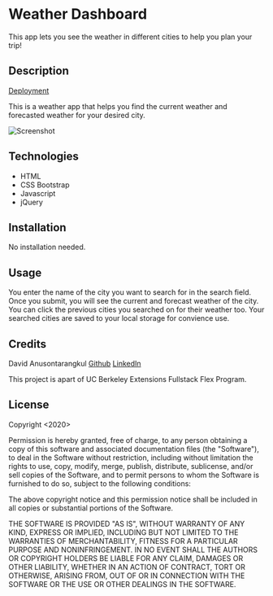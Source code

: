# Weather Dashboard

This app lets you see the weather in different cities to help you plan your trip!

## Description

[Deployment](https://anusontarangkul.github.io/weather-dashboard/)

This is a weather app that helps you find the current weather and forecasted weather for your desired city.

![Screenshot](./sceenshot.png)

## Technologies

- HTML
- CSS Bootstrap
- Javascript
- jQuery

## Installation

No installation needed.

## Usage

You enter the name of the city you want to search for in the search field. Once you submit, you will see the current and forecast weather of the city. You can click the previous cities you searched on for their weather too. Your searched cities are saved to your local storage for convience use.

## Credits

David Anusontarangkul
[Github](https://github.com/anusontarangkul)
[LinkedIn](https://www.linkedin.com/in/anusontarangkul/)

This project is apart of UC Berkeley Extensions Fullstack Flex Program.

## License

Copyright <2020> <David Anusontarangkul>

Permission is hereby granted, free of charge, to any person obtaining a copy of this software and associated documentation files (the "Software"), to deal in the Software without restriction, including without limitation the rights to use, copy, modify, merge, publish, distribute, sublicense, and/or sell copies of the Software, and to permit persons to whom the Software is furnished to do so, subject to the following conditions:

The above copyright notice and this permission notice shall be included in all copies or substantial portions of the Software.

THE SOFTWARE IS PROVIDED "AS IS", WITHOUT WARRANTY OF ANY KIND, EXPRESS OR IMPLIED, INCLUDING BUT NOT LIMITED TO THE WARRANTIES OF MERCHANTABILITY, FITNESS FOR A PARTICULAR PURPOSE AND NONINFRINGEMENT. IN NO EVENT SHALL THE AUTHORS OR COPYRIGHT HOLDERS BE LIABLE FOR ANY CLAIM, DAMAGES OR OTHER LIABILITY, WHETHER IN AN ACTION OF CONTRACT, TORT OR OTHERWISE, ARISING FROM, OUT OF OR IN CONNECTION WITH THE SOFTWARE OR THE USE OR OTHER DEALINGS IN THE SOFTWARE.
